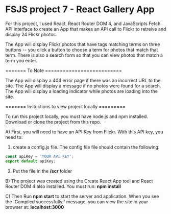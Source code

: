 # FSJS project 7 - React Gallery App

For this project, I used React, React Router DOM 4, and JavaScripts Fetch API interface to create an App that makes an API call to Flickr to retreive and display 24 Flickr photos.

The App will display Flickr photos that have tags matching terms on three buttons -- you click a button to choose a term for photos that match that term.  There is also a search form so that you can view photos that match a term you enter.


======= To Note ==========================

The App will display a 404 error page if there was an incorrect URL to the site.
The App will display a message if no photos were found for a search.
The App will display a loading indicator while photos are loading into the site.

======= Instuctions to view project locally =========

To run this project locally, you must have node.js and npm installed.
Download or clone the project from this repo.

A) First, you will need to have an API Key from Flickr. With this API key, you need to:
1) create a config.js file.  The config file file should contain the following:
 
```javascript
const apiKey = 'YOUR API KEY';
export default apiKey;
```

2) Put the file in the **/scr** folder

B) The project was created using the Create React App tool and React Router DOM 4 also installed.  You must run:
**npm install**

C) Then Run **npm start** to start the server and application. When you see the 'Compiled successfully!' message, you can view the site in your browser at: **localhost:3000** 

